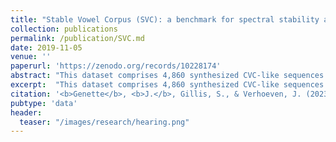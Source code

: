 ```yaml
---
title: "Stable Vowel Corpus (SVC): a benchmark for spectral stability analyses"
collection: publications
permalink: /publication/SVC.md
date: 2019-11-05
venue: ''
paperurl: 'https://zenodo.org/records/10228174'
abstract: "This dataset comprises 4,860 synthesized CVC-like sequences generated using Praat's articulatory synthesizer (Boersma, 1998; Boersma & Weenink, 2021). The duration and location of the spectrally stable portion of the vowel within these CVC-like sequences were randomly varied."
excerpt:  "This dataset comprises 4,860 synthesized CVC-like sequences generated using Praat's articulatory synthesizer (Boersma, 1998; Boersma & Weenink, 2021). The duration and location of the spectrally stable portion of the vowel within these CVC-like sequences were randomly varied."
citation: '<b>Genette</b>, <b>J.</b>, Gillis, S., & Verhoeven, J. (2023). Stable Vowel Corpus (SVC): a benchmark for spectral stability analyses [Data set]. Zenodo. https://doi.org/10.5281/zenodo.10228174'
pubtype: 'data'
header:
  teaser: "/images/research/hearing.png"
---
```

